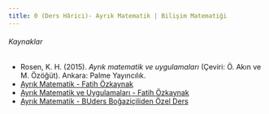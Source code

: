 ```yaml
---
title: 0 (Ders Hârici)- Ayrık Matematik | Bilişim Matematiği
---
```

###### Kaynaklar
- Rosen, K. H. (2015). *Ayrık matematik ve uygulamaları* (Çeviri: Ö. Akın ve M. Özöğüt). Ankara: Palme Yayıncılık.
- [Ayrık Matematik - Fatih Özkaynak](https://www.youtube.com/playlist?list=PLR_3k5Bkz0SBenbc3lTQn2F3_kqwDiIYn)
- [Ayrık Matematik ve Uygulamaları - Fatih Özkaynak](https://www.youtube.com/playlist?list=PLR_3k5Bkz0SApQcYdjQgKHklChQCP-tMR)
- [Ayrık Matematik - BUders Boğaziçiliden Özel Ders](https://www.youtube.com/playlist?list=PLcNWqzWzYG2syBEQheDOG_5T8NplSYRyp)

